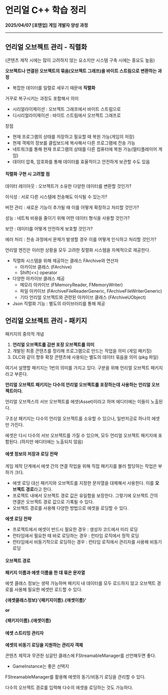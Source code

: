 # 언리얼 C++ 학습 정리

**2025/04/07 [포텐업] 게임 개발자 양성 과정**

---

## 언리얼 오브젝트 관리 - 직렬화

(콘텐츠 제작 시에는 많이 고려하지 않는 요소지만 시스템 구축 시에는 중요도 높음)

**오브젝트나 연결된 오브젝트의 묶음(오브젝트 그래프)을 바이트 스트림으로 변환하는 과정**

* 복잡한 데이터를 일렬로 세우기 때문에 **직렬화**

거꾸로 복구시키는 과정도 포함해서 의미

* 시리얼라이제이션 : 오브젝트 그래프에서 바이트 스트림으로
* 디시리얼라이제이션 : 바이트 스트림에서 오브젝트 그래프로

장점

* 현재 프로그램의 상태를 저장하고 필요할 때 복원 가능(게임의 저장)
* 현재 객체의 정보를 클립보드에 복사해서 다른 프로그램에 전송 가능
* 네트워크를 통해 현재 프로그램의 상태를 다른 컴퓨터에 복원 가능(멀티플레이어 게임)
* 데이터 압축, 암호화를 통해 데이터를 효율적이고 안전하게 보관할 수도 있음



#### 직렬화 구현 시 고려할 점

데이터 레이아웃 : 오브젝트가 소유한 다양한 데이터를 변환할 것인가?

이식성 : 서로 다른 시스템에 전송해도 이식될 수 있는가?

버전 관리 : 새로운 기능이 추가될 때 이를 어떻게 확장하고 처리할 것인가?

성능 : 네트웍 비용을 줄이기 위해 어떤 데이터 형식을 사용할 것인가?

보안 : 데이터를 어떻게 안전하게 보호할 것인가?

에러 처리 : 전송 과정에서 문제가 발생할 경우 이를 어떻게 인식하고 처리할 것인가?



언리얼 엔진은 이러한 상황을 모두 고려한 짖렬화 시스템을 자체적으로 제공한다.

* 직렬화 시스템을 위해 제공하는 클래스 FArchive와 연산자
  * 아카이브 클래스 (FArchive)
  * Shift(<<) operator
* 다양한 아카이브 클래스 제공
  * 메모리 아카이브 (FMemoryReader, FMemoryWriter)
  * 파일 아카이브 (FArchiveFileReaderGeneric, FArchiveFileWriterGeneric)
  * 기타 언리얼 오브젝트와 관련된 아카이브 클래스 (FArchiveUObject)
* Json 직렬화 기능 : 별도의 라이브러리를 통해 제공



## 언리얼 오브젝트 관리 - 패키지

패키지의 중의적 개념

1. **언리얼 오브젝트를 감싼 포장 오브젝트를 의미**
2. 개발된 최종 콘텐츠를 정리해 프로그램으로 만드는 작업을 의미 (게임 패키징)
3. DLC와 같이 향후 확장 콘텐츠에 사용되는 별도의 데이터 묶음을 의미 (pkg 파일)

여기서 설명할 패키지는 1번의 의미를 가지고 있다. 구분을 위해 언리얼 오브젝트 패키지라고 부른다.



**언리얼 오브젝트 패키지는 다수의 언리얼 오브젝트를 포장하는데 사용하는 언리얼 오브젝트이다.**

언리얼 오브젝스의 서브 오브젝트를 에셋(Asset)이라고 하며 에디터에는 이들이 노출된다.

구조상 패키지는 다수의 언리얼 오브젝트를 소유할 수 있으나, 일반저긍로 하나의 에셋만 가진다.

에셋은 다시 다수의 서브 오브젝트를 가질 수 있으며, 모두 언리얼 오브젝트 패키지에 포함된다. (하지만 에디터에는 노출되지 않음)



#### 에셋 정보의 저장과 로딩 전략

게임 제작 단계에서 에셋 간의 연결 작업을 위해 직접 패키지를 불러 할당하는 작업은 부하가 크다.

* 에셋 로딩 대신 패키지와 오브젝트를 지정한 문자열을 대체해서 사용한다. 이를 **오브젝트 경로**라고 한다.
* 프로젝트 내에서 오브젝트 경로 값은 유일함을 보장한다. 그렇기에 오브젝트 간의 연결은 오브젝트 경로 값으로 기록될 수 있다.
* 오브젝트 경로를 사용해 다양한 방법으로 에셋을 로딩할 수 있다.

**에셋 로딩 전략**

* 프로젝트에서 에셋이 반드시 필요한 경우 : 생성자 코드에서 미리 로딩
* 런타임에서 필요한 때 바로 로딩하는 경우 : 런타임 로직에서 정적 로딩
* 런타임에서 비동기적으로 로딩하는 경우 : 런타임 로직에서 관리자를 사용해 비동기 로딩



#### 오브젝트 경로

**패키지 이름과 에셋 이름을 한 데 묶은 문자열**

에셋 클래스 정보는 생략 가능하며 패키지 내 데이터를 모두 로드하지 않고 오브젝트 경로를 사용해 필요한 에셋만 로드할 수 있다.

**{애셋클래스정보}'{패키지이름}.{애셋이름}'**

**or**

**{패키지이름}.{애셋이름}**



#### 에셋 스트리밍 관리자

**에셋의 비동기 로딩을 지원하는 관리자 객체**

콘텐츠 제작과 무관한 싱글턴 클래스에 FStreamableManager를 선언해두면 좋다.

* GameInstance는 좋은 선택지

FStreamableManager를 활용해 에셋의 동기/비동기 로딩을 관리할 수 있다.

다수의 오브젝트 경로를 입력해 다수의 에셋을 로딩하는 것도 가능하다.
